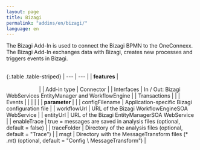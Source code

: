 ```yaml
---
layout: page
title: Bizagi
permalink: "addins/en/bizagi/"
language: en
---
```


The Bizagi Add-In is used to connect the Bizagi BPMN to the OneConnexx.<br />The Bizagi Add-In exchanges data with Bizagi, creates new processes and triggers events in Bizagi.<br /><br />

{:.table .table-striped}
| --- | --- |
| __features__ | &nbsp;&nbsp;&nbsp;&nbsp;&nbsp;&nbsp;&nbsp;&nbsp;&nbsp;&nbsp;&nbsp;&nbsp;&nbsp;&nbsp;&nbsp;&nbsp;&nbsp;&nbsp;&nbsp;&nbsp;&nbsp;&nbsp;&nbsp;&nbsp;&nbsp;&nbsp;&nbsp;&nbsp;&nbsp;&nbsp;&nbsp;&nbsp;&nbsp;&nbsp;&nbsp;&nbsp;&nbsp;&nbsp;&nbsp;&nbsp;&nbsp;&nbsp;&nbsp;&nbsp;&nbsp;&nbsp;&nbsp;&nbsp;&nbsp;&nbsp;&nbsp;&nbsp;&nbsp;&nbsp;&nbsp;&nbsp;&nbsp;&nbsp;&nbsp;&nbsp;&nbsp;&nbsp;&nbsp;&nbsp;&nbsp;&nbsp;&nbsp;&nbsp;&nbsp;&nbsp;&nbsp;&nbsp;&nbsp;&nbsp;&nbsp;&nbsp;&nbsp;&nbsp;&nbsp;&nbsp;&nbsp;&nbsp;&nbsp;&nbsp;&nbsp;&nbsp;&nbsp;&nbsp;&nbsp;&nbsp;&nbsp;&nbsp;&nbsp;&nbsp;&nbsp;&nbsp;&nbsp;&nbsp;&nbsp;&nbsp;&nbsp;&nbsp;&nbsp;&nbsp;&nbsp;&nbsp;&nbsp;&nbsp;&nbsp;&nbsp;&nbsp;&nbsp;&nbsp;&nbsp;&nbsp;&nbsp;&nbsp;&nbsp;&nbsp;&nbsp;&nbsp;&nbsp;&nbsp;&nbsp;&nbsp;&nbsp;&nbsp;&nbsp;&nbsp;&nbsp;&nbsp;&nbsp;&nbsp;&nbsp;&nbsp;&nbsp;&nbsp;&nbsp;&nbsp;&nbsp;&nbsp;&nbsp;&nbsp;&nbsp;&nbsp;&nbsp;&nbsp;&nbsp;&nbsp; |
| Add-in type | Connector |
| Interfaces | In / Out: Bizagi WebServices EntityManager and WorkflowEngine |
| Transactions | |
| Events |  |
| | |
| __parameter__ | |
| configFilename | Application-specific Bizagi configuration file |
| workflowUrl | URL of the Bizagi WorkflowEngineSOA WebService |
| entityUrl | 	URL of the Bizagi EntityManagerSOA WebService |
| enableTrace | true = messages are saved in analysis files (optional, default = false) |
| traceFolder | Directory of the analysis files (optional, default = "Trace") |
| msgt | Directory with the MessageTransform files (* .mt) (optional, default = "Config \\ MessageTransform") |


<!-- 
### Anwendungsbeispiele 

ToDo
-->
